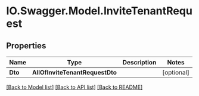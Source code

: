 # IO.Swagger.Model.InviteTenantRequest
## Properties

Name | Type | Description | Notes
------------ | ------------- | ------------- | -------------
**Dto** | **AllOfInviteTenantRequestDto** |  | [optional] 

[[Back to Model list]](../README.md#documentation-for-models) [[Back to API list]](../README.md#documentation-for-api-endpoints) [[Back to README]](../README.md)

